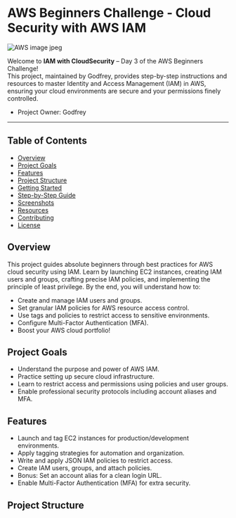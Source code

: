 # AWS Beginners Challenge - Cloud Security with AWS IAM



![AWS image jpeg](https://github.com/user-attachments/assets/f1ef6333-04f1-4e0b-83c7-203053f88d87)


Welcome to **IAM with CloudSecurity** – Day 3 of the AWS Beginners Challenge!  
This project, maintained by Godfrey, provides step-by-step instructions and resources to master Identity and Access Management (IAM) in AWS, ensuring your cloud environments are secure and your permissions finely controlled.

- Project Owner: Godfrey

---

## Table of Contents
- [Overview](#overview)
- [Project Goals](#project-goals)
- [Features](#features)
- [Project Structure](#project-structure)
- [Getting Started](#getting-started)
- [Step-by-Step Guide](#step-by-step-guide)
- [Screenshots](#screenshots)
- [Resources](#resources)
- [Contributing](#contributing)
- [License](#license)

## Overview

This project guides absolute beginners through best practices for AWS cloud security using IAM. Learn by launching EC2 instances, creating IAM users and groups, crafting precise IAM policies, and implementing the principle of least privilege. By the end, you will understand how to:
- Create and manage IAM users and groups.
- Set granular IAM policies for AWS resource access control.
- Use tags and policies to restrict access to sensitive environments.
- Configure Multi-Factor Authentication (MFA).
- Boost your AWS cloud portfolio!

## Project Goals

- Understand the purpose and power of AWS IAM.
- Practice setting up secure cloud infrastructure.
- Learn to restrict access and permissions using policies and user groups.
- Enable professional security protocols including account aliases and MFA.

## Features

- Launch and tag EC2 instances for production/development environments.
- Apply tagging strategies for automation and organization.
- Write and apply JSON IAM policies to restrict access.
- Create IAM users, groups, and attach policies.
- Bonus: Set an account alias for a clean login URL.
- Enable Multi-Factor Authentication (MFA) for extra security.

## Project Structure

